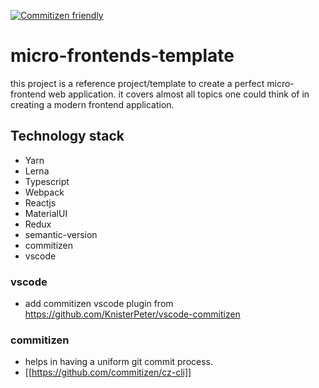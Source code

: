 [![Commitizen friendly](https://img.shields.io/badge/commitizen-friendly-brightgreen.svg)](http://commitizen.github.io/cz-cli/)
# micro-frontends-template

this project is a reference project/template to create a perfect micro-frontend web application. it covers almost all topics one could think of
in creating a modern frontend application. 

## Technology stack
- Yarn
- Lerna
- Typescript
- Webpack
- Reactjs
- MaterialUI
- Redux
- semantic-version
- commitizen 
- vscode


### vscode 
- add commitizen vscode plugin from https://github.com/KnisterPeter/vscode-commitizen
### commitizen 
- helps in having a uniform git commit process.
- [[https://github.com/commitizen/cz-cli]]

